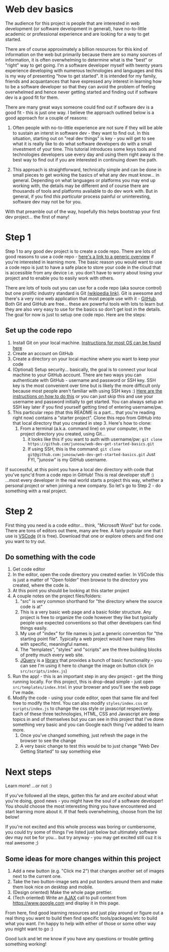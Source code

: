 # Web dev basics

The audience for this project is people that are interested in web development (or software development in general), have no-to-little academic or professional experience and are looking for a way to get started.

There are of course approximately a billion resources for this kind of information on the web but primarily because there are so many sources of information, it is often overwhelming to determine what is the "best" or "right" way to get going. I'm a software developer myself with twenty years experience developing with numerous technologies and languages and this is my way of presenting "how to get started". It is intended for my family, friends and acquantances that have expressed any interest in learning how to be a software developer so that they can avoid the problem of feeling overwhelmed and hence never getting started and finding out if software dev is a good fit for them.

There are many great ways someone could find out if software dev is a good fit - this is just one way. I believe the approach outlined below is a good approach for a couple of reasons:

1. Often people with no-to-little experience are not sure if they will be able to sustain an interst in software dev - they want to find out.  In this situation, starting out on "real dev things" is key - you will get to see what it is really like to do what software developers do with a small investment of your time. This tutorial introduces some keys tools and technologies developers use every day and using them right away is the best way to find out if you are interested in continuing down the path.

2. This approach is straightforward, technically simple and can be done in small pieces to get working the basics of what any dev must know... in general. Depending on what languages or platforms you may end up working with, the details may be different and of course there are thousands of tools and platforms available to do dev work with. But in general, if you find _this particular_ process painful or uninteresting, software dev may not be for you.

With that preamble out of the way, hopefully this helps bootstrap your first dev project... the first of many!

# Step 1
Step 1 to any good dev project is to create a code repo.  There are lots of good reasons to use a code repo - [here's a link to a generic overview](https://www.atlassian.com/git/tutorials/what-is-version-control) if you're interested in learning more. The basic reason you would want to use a code repo is just to have a safe place to store your code in the cloud that is accessible from any device i.e. you don't have to worry about losing your project and to enable you to easily work with others.

There are lots of tools out you can use for a code repo (aka source control) but one prolific industry standard is Git [(wikipedia link)](https://en.wikipedia.org/wiki/Git).  Git is awesome and there's a very nice web application that most people use with it - [GitHub](https://github.com/).  Both Git and GitHub are free... these are powerful tools with lots to learn but they are also very easy to use for the basics so don't get lost in the details. The goal for now is just to setup one code repo. Here are the steps:

## Set up the code repo
1. Install Git on your local machine.  [Instructions for most OS can be found here](https://git-scm.com/book/en/v2/Getting-Started-Installing-Git)
2. Create an account on GitHub
3. Create a directory on your local machine where you want to keep your code
4. (Optional) Setup security... basically, the goal is to connect your local machine to your GitHub account.  There are two ways you can authenticate with GitHub - username and password or SSH key.  SSH key is the most convenient over time but is likely the more difficult only because most people aren't familiar with using SSH keys :)  [Here are the instructions on how to do this](https://help.github.com/en/articles/connecting-to-github-with-ssh) or you can just skip this and use your username and password initially to get started. You can always setup an SSH key later if you find yourself getting tired of entering username/pw.
5. This particular repo (that this README is a part... that you're reading right now) contains a "starter project". Clone this repo from GitHub into that local directory that you created in step 3. Here's how to clone:
    1. From a terminal (a.k.a. command line) on your computer, in the project directory you created, using Git...
        1. it looks like this if you want to auth with username/pw: `git clone https://github.com/junosw/web-dev-get-started-basics.git`
        2. If using SSH, this is the command:  `git clone git@github.com:junosw/web-dev-get-started-basics.git`
Just FYI, "junosw" is my GitHub username.

If successful, at this point you have a local dev directory with code that you've sync'd from a code repo in GitHub! This is real developer stuff  :)  ...most every developer in the real world starts a project this way, whether a personal project or when joining a new company.  So let's go to Step 2 - do something with a real project.

# Step 2

First thing you need is a code editor... think, "Microsoft Word" but for code. There are tons of editors out there, many are free.  A fairly popular one that I use is [VSCode](https://code.visualstudio.com/) (it is free). Download that one or explore others and find one you want to try out.

## Do something with the code
1. Get code editor
2. In the editor, open the code directory you created earlier.  In VSCode this is just a matter of "Open folder" then browse to the directory you created, where the code is.
3. At this point you should be looking at this starter project
4. A couple notes on the project files/folders:
    1. "src" is very common shorthand for "the directory where the source code is at"
    2. This is a very basic web page and a basic folder structure.  Any project is free to organize the code however they like but typically people use expected conventions so that other developers can find things easily. 
    3. My use of "index" for file names is just a generic convention for "the starting point file".  Typically a web project would have many files with specific, meaningful names.
    4. The "templates", "styles" and "scripts" are the three building blocks of pretty much every web site.
    5. [JQuery](https://jquery.com/) is a [library](https://en.wikipedia.org/wiki/JavaScript_library#:~:text=A%20JavaScript%20library%20is%20a,and%20other%20web%2Dcentric%20technologies.) that provides a bunch of basic functionality - you can see I'm using it here to change the image on button click (in `src/scripts/index.js`)
5. Run the app! - this is an important step in any dev project - get the thing running locally.  For this project, this is drop-dead simple - just open `src/templates/index.html` in your browser and you'll see the web page I've made.
6. Modify the code - using your code editor, open that same file and feel free to modify the html.  You can also modify `styles/index.css` or `scripts/index.js` to change the css style or javascript respectively. Each of these three technologies, HTML, CSS and Javascript are deep topics in and of themselves but you can see in this project that I've done something very basic and you can Google each thing I've added to learn more.
    1. Once you've changed something, just refresh the page in the browser to see the change
    2. A very basic change to test this would be to just change "Web Dev Getting Started" to say something else

# Next steps

Learn more! ...or not :)

If you've followed all the steps, gotten this far and are _excited_ about what you're doing, good news - you might have the soul of a software developer! You should choose the most interesting thing you have encountered and start learning more about it. If that feels overwhelming, choose from the list below!

If you're not excited and this whole process was boring or cumbersome, you could try some of things I've listed just below but ultimately software dev may not be for you... but try anyway - you may get excited still cuz it is real awesome ;)

## Some ideas for more changes within this project
1. Add a new button (e.g. "Click me 2") that changes another set of images next to the current one.
2. Take the two button-image sets and put borders around them and make them look nice on desktop and mobile.
3. (Design oriented) Make the whole page prettier.
4. (Tech oriented) Write an [AJAX](https://developer.mozilla.org/en-US/docs/Web/Guide/AJAX/Getting_Started) call to pull content from https://www.google.com and display it in this page.

From here, find good learning resources and just play around or figure out a real thing you want to build then find specific tools/packages/etc to build what you want.  I'm happy to help with either of those or some other way you might want to go :)   

Good luck and let me know if you have any questions or trouble getting something working!
